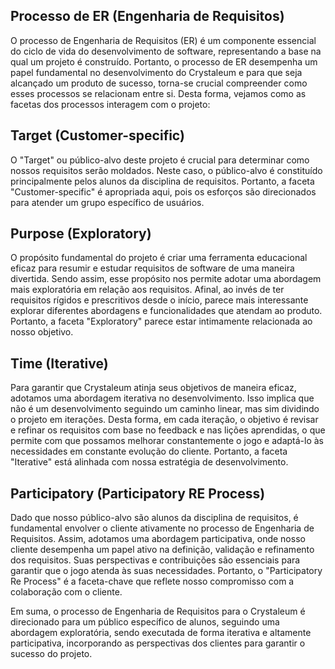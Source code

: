 ## **Processo de ER (Engenharia de Requisitos)**

O processo de Engenharia de Requisitos (ER) é um componente essencial do ciclo de vida do desenvolvimento de software, representando a base na qual um projeto é construído. Portanto, o processo de ER desempenha um papel fundamental no desenvolvimento do Crystaleum e para que seja alcançado um produto de sucesso, torna-se crucial compreender como esses processos se relacionam entre si. Desta forma, vejamos como as facetas dos processos interagem com o projeto:

## **Target (Customer-specific)**

O "Target" ou público-alvo deste projeto é crucial para determinar como nossos requisitos serão moldados. Neste caso, o público-alvo é constituído principalmente pelos alunos da disciplina de requisitos. Portanto, a faceta "Customer-specific" é apropriada aqui, pois os esforços são direcionados para atender um grupo específico de usuários.

## **Purpose (Exploratory)**

O propósito fundamental do projeto é criar uma ferramenta educacional eficaz para resumir e estudar requisitos de software de uma maneira divertida. Sendo assim, esse propósito nos permite adotar uma abordagem mais exploratória em relação aos requisitos. Afinal, ao invés de ter requisitos rígidos e prescritivos desde o início, parece mais interessante explorar diferentes abordagens e funcionalidades que atendam ao produto. Portanto, a faceta "Exploratory" parece estar intimamente relacionada ao nosso objetivo.

## **Time (Iterative)**

Para garantir que Crystaleum atinja seus objetivos de maneira eficaz, adotamos uma abordagem iterativa no desenvolvimento. Isso implica que não é um desenvolvimento seguindo um caminho linear, mas sim dividindo o projeto em iterações. Desta forma, em cada iteração, o objetivo é revisar e refinar os requisitos com base no feedback e nas lições aprendidas, o que permite com que possamos melhorar constantemente o jogo e adaptá-lo às necessidades em constante evolução do cliente. Portanto, a faceta "Iterative" está alinhada com nossa estratégia de desenvolvimento.

## **Participatory (Participatory RE Process)**

Dado que nosso público-alvo são alunos da disciplina de requisitos, é fundamental envolver o cliente ativamente no processo de Engenharia de Requisitos. Assim, adotamos uma abordagem participativa, onde nosso cliente desempenha um papel ativo na definição, validação e refinamento dos requisitos. Suas perspectivas e contribuições são essenciais para garantir que o jogo atenda às suas necessidades. Portanto, o "Participatory Re Process" é a faceta-chave que reflete nosso compromisso com a colaboração com o cliente.

Em suma, o processo de Engenharia de Requisitos para o Crystaleum é direcionado para um público específico de alunos, seguindo uma abordagem exploratória, sendo executada de forma iterativa e altamente participativa, incorporando as perspectivas dos clientes para garantir o sucesso do projeto.
